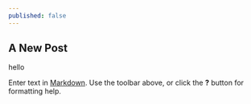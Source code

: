 ```yaml
---
published: false
---
```

## A New Post
hello

Enter text in [Markdown](http://daringfireball.net/projects/markdown/). Use the toolbar above, or click the **?** button for formatting help.
